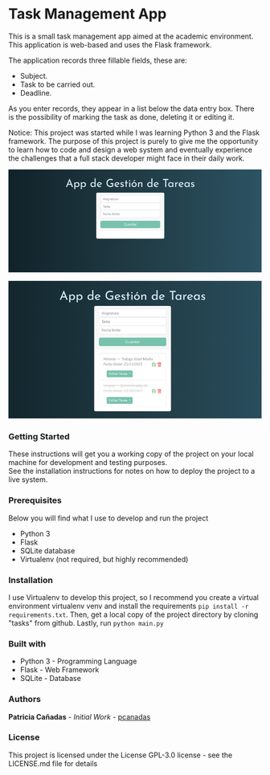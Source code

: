 
# Task Management App

This is a small task management app aimed at the academic environment. This application is web-based and uses the Flask framework.

The application records three fillable fields, these are:
- Subject.
- Task to be carried out.
- Deadline.

As you enter records, they appear in a list below the data entry box.
There is the possibility of marking the task as done, deleting it or editing it.

Notice: This project was started while I was learning Python 3 and the Flask framework. The purpose of this project is purely to give me the opportunity to learn how to code and design a web system and eventually experience the challenges that a full stack developer might face in their daily work.

![Image1][img1]

![Image2][img2]

[img1]: /static/img/tareas.png
[img2]: /static/img/tareas2.png

### Getting Started
These instructions will get you a working copy of the project on your local machine for development and testing purposes.<br> 
See the installation instructions for notes on how to deploy the project to a live system.

### Prerequisites
Below you will find what I use to develop and run the project

- Python 3
- Flask
- SQLite database
- Virtualenv (not required, but highly recommended)

### Installation
I use Virtualenv to develop this project, so I recommend you create a virtual environment virtualenv venv and install the requirements <code>pip install -r requirements.txt</code>. Then, get a local copy of the project directory by cloning "tasks" from github.
Lastly, run <code>python main.py</code>

### Built with
- Python 3 - Programming Language
- Flask - Web Framework
- SQLite - Database

### Authors 
**Patricia Cañadas** - *Initial Work* - [pcanadas](https://github.com/pcanadas)

### License
This project is licensed under the License GPL-3.0 license - see the LICENSE.md file for details

